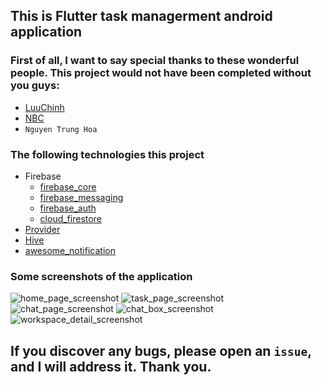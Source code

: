 ## This is Flutter task managerment android application 
### First of all, I want to say special thanks to these wonderful people. This project would not have been completed without you guys:
- [LuuChinh](https://github.com/LuuChinh)
- [NBC](https://web.facebook.com/coldbrew1206)
- ` Nguyen Trung Hoa `
### The following technologies this project
- Firebase
  - [firebase_core](https://pub.dev/packages/firebase_core)
  - [firebase_messaging](https://pub.dev/packages/firebase_messaging)
  - [firebase_auth](https://pub.dev/packages/firebase_auth)
  - [cloud_firestore](https://pub.dev/packages/cloud_firestore)
- [Provider](https://pub.dev/packages/provider)
- [Hive](https://pub.dev/packages/hive_flutter)
- [awesome_notification](https://pub.dev/packages/awesome_notifications)

### Some screenshots of the application
![home_page_screenshot](https://github.com/user-attachments/assets/e144ac0e-97ea-424e-8516-6d6f85947500)
![task_page_screenshot](https://github.com/user-attachments/assets/428cfbc8-0c58-4f66-9f6d-4fe1d3abab23)
![chat_page_screenshot](https://github.com/user-attachments/assets/943e5bc7-9f3e-4ec6-a759-11b12ae14047)
![chat_box_screenshot](https://github.com/user-attachments/assets/10662f90-22b4-4535-9a7f-b43dd72a70c6)
![workspace_detail_screenshot](https://github.com/user-attachments/assets/42dfd7f3-48e7-414e-b274-600d0a922559)

## If you discover any bugs, please open an ` issue `, and I will address it. Thank you.
